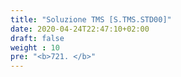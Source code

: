```yaml
---
title: "Soluzione TMS [S.TMS.STD00]"
date: 2020-04-24T22:47:10+02:00
draft: false
weight : 10
pre: "<b>721. </b>"
---
```

